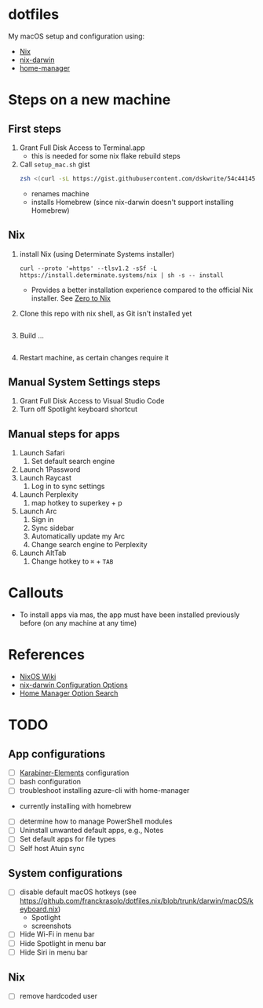 # dotfiles

My macOS setup and configuration using:

-   [Nix](https://nixos.org)
-   [nix-darwin](https://github.com/LnL7/nix-darwin)
-   [home-manager](https://github.com/nix-community/home-manager)

# Steps on a new machine

## First steps

1. Grant Full Disk Access to Terminal.app
    - this is needed for some nix flake rebuild steps
1. Call `setup_mac.sh` gist
    ```zsh
    zsh <(curl -sL https://gist.githubusercontent.com/dskwrite/54c44145968b0fdf2501838e3a912ebf/raw/96e0e71b75e7c6e6f8153cbf74e78c484a8bf2c0/setup_mac.sh) "<replace-with-machine-name>"
    ```
    - renames machine
    - installs Homebrew (since nix-darwin doesn't support installing Homebrew)

## Nix

1. install Nix (using Determinate Systems installer)
    ```
    curl --proto '=https' --tlsv1.2 -sSf -L https://install.determinate.systems/nix | sh -s -- install
    ```
    - Provides a better installation experience compared to the official Nix installer. See [Zero to Nix](https://zero-to-nix.com/concepts/nix-installer)
1. Clone this repo with nix shell, as Git isn't installed yet

    ```

    ```

1. Build ...

    ```

    ```

1. Restart machine, as certain changes require it

## Manual System Settings steps

1. Grant Full Disk Access to Visual Studio Code
1. Turn off Spotlight keyboard shortcut

## Manual steps for apps

1. Launch Safari
    1. Set default search engine
1. Launch 1Password
1. Launch Raycast
    1. Log in to sync settings
1. Launch Perplexity
    1. map hotkey to superkey + p
1. Launch Arc
    1. Sign in
    1. Sync sidebar
    1. Automatically update my Arc
    1. Change search engine to Perplexity
1. Launch AltTab
    1. Change hotkey to `⌘` + `TAB`

# Callouts

-   To install apps via mas, the app must have been installed previously before (on any machine at any time)

# References

-   [NixOS Wiki](https://nixos.wiki/wiki/Main_Page)
-   [nix-darwin Configuration Options](https://daiderd.com/nix-darwin/manual/index.html)
-   [Home Manager Option Search](https://home-manager-options.extranix.com)

# TODO

## App configurations

-   [ ] [Karabiner-Elements](https://karabiner-elements.pqrs.org) configuration
-   [ ] bash configuration
-   [ ] troubleshoot installing azure-cli with home-manager
-   currently installing with homebrew
-   [ ] determine how to manage PowerShell modules
-   [ ] Uninstall unwanted default apps, e.g., Notes
-   [ ] Set default apps for file types
-   [ ] Self host Atuin sync

## System configurations

-   [ ] disable default macOS hotkeys (see https://github.com/franckrasolo/dotfiles.nix/blob/trunk/darwin/macOS/keyboard.nix)
    -   Spotlight
    -   screenshots
-   [ ] Hide Wi-Fi in menu bar
-   [ ] Hide Spotlight in menu bar
-   [ ] Hide Siri in menu bar

## Nix

-   [ ] remove hardcoded user
